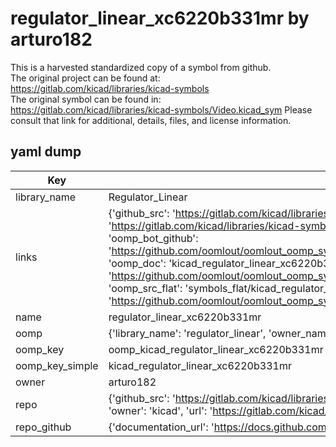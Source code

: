 # regulator_linear_xc6220b331mr by arturo182  
This is a harvested standardized copy of a symbol from github.  
The original project can be found at:  
https://gitlab.com/kicad/libraries/kicad-symbols  
The original symbol can be found in:
https://gitlab.com/kicad/libraries/kicad-symbols/Video.kicad_sym
Please consult that link for additional, details, files, and license information.  
## yaml dump  
| Key | Value |  
| --- | --- |  
| library_name | Regulator_Linear |  
| links | {'github_src': 'https://gitlab.com/kicad/libraries/kicad-symbols/Video.kicad_sym', 'github_src_repo': 'https://gitlab.com/kicad/libraries/kicad-symbols', 'oomp_bot': 'kicad_regulator_linear_xc6220b331mr/working', 'oomp_bot_github': 'https://github.com/oomlout/oomlout_oomp_symbol_bot/tree/main/kicad_regulator_linear_xc6220b331mr/working', 'oomp_doc': 'kicad_regulator_linear_xc6220b331mr/working', 'oomp_doc_github': 'https://github.com/oomlout/oomlout_oomp_symbol_doc/tree/main/kicad_regulator_linear_xc6220b331mr/working', 'oomp_src_flat': 'symbols_flat/kicad_regulator_linear_xc6220b331mr/working', 'oomp_src_flat_github': 'https://github.com/oomlout/oomlout_oomp_symbol_src/tree/main/kicad_regulator_linear_xc6220b331mr/working'} |  
| name | regulator_linear_xc6220b331mr |  
| oomp | {'library_name': 'regulator_linear', 'owner_name': 'kicad', 'symbol_name': 'regulator_linear_xc6220b331mr'} |  
| oomp_key | oomp_kicad_regulator_linear_xc6220b331mr |  
| oomp_key_simple | kicad_regulator_linear_xc6220b331mr |  
| owner | arturo182 |  
| repo | {'github_src': 'https://gitlab.com/kicad/libraries/kicad-symbols/Video.kicad_sym', 'name': 'libraries/kicad-symbols', 'owner': 'kicad', 'url': 'https://gitlab.com/kicad/libraries/kicad-symbols'} |  
| repo_github | {'documentation_url': 'https://docs.github.com/rest/repos/repos#get-a-repository', 'message': 'Not Found'} |  

